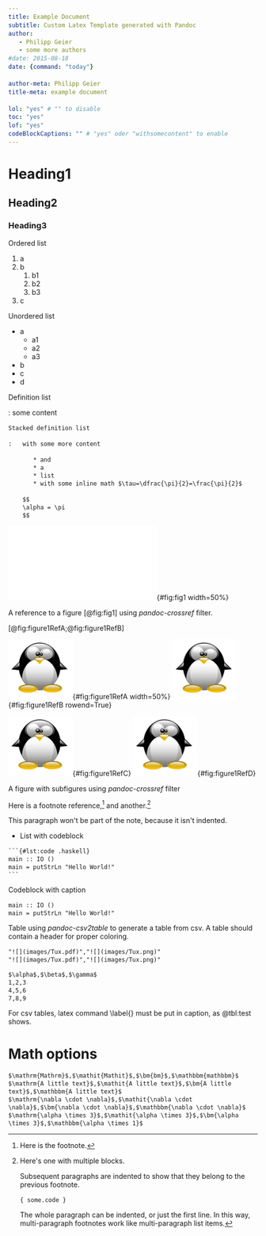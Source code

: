 ```yaml
---
title: Example Document
subtitle: Custom Latex Template generated with Pandoc 
author: 
   - Philipp Geier 
   - some more authors 
#date: 2015-08-18
date: {command: "today"}

author-meta: Philipp Geier
title-meta: example document

lol: "yes" # "" to disable
toc: "yes"
lof: "yes"
codeBlockCaptions: "" # "yes" oder "withsomecontent" to enable
---
```



# Heading1

## Heading2 

### Heading3

Ordered list

   1. a
   2. b
      1. b1
      2. b2
      3. b3
   3. c
   
   
Unordered list

   * a
      * a1
      * a2
      * a3
   * b
   * c
   * d


Definition list

:   some content

    Stacked definition list
  
    :   with some more content 
    
           * and
           * a 
           * list
           * with some inline math $\tau=\dfrac{\pi}{2}=\frac{\pi}{2}$

        $$
        \alpha = \pi
        $$


![A figure](images/Tux.pdf){#fig:fig1 width=50%}

A reference to a figure [@fig:fig1] using _pandoc-crossref_ filter.

[@fig:figure1RefA;@fig:figure1RefB]

<div id="fig:figure1Ref" style="align: center">

![subfigure1 caption](images/Tux_small.png "fig:"){#fig:figure1RefA width=50%}
![subfigure2 caption](images/Tux_small.png "fig:"){#fig:figure1RefB rowend=True}

![subfigure3 caption](images/Tux_small.png "fig:"){#fig:figure1RefC}
![subfigure4 caption](images/Tux_small.png "fig:"){#fig:figure1RefD}

A figure with subfigures using _pandoc-crossref_ filter
</div>


Here is a footnote reference,[^1] and another.[^longnote]

[^1]: Here is the footnote.

[^longnote]: Here's one with multiple blocks.

    Subsequent paragraphs are indented to show that they
    belong to the previous footnote.
    
        { some.code }
            
    The whole paragraph can be indented, or just the first
    line.  In this way, multi-paragraph footnotes work like
    multi-paragraph list items.
                        
This paragraph won't be part of the note, because it
isn't indented.


   * List with codeblock

    ```{#lst:code .haskell}
    main :: IO ()
    main = putStrLn "Hello World!"
    ```
    

Codeblock with caption

```{#lst:code .haskell caption="test"}
main :: IO ()
main = putStrLn "Hello World!"
```


Table using _pandoc-csv2table_ to generate a table from csv.
A table should contain a header for proper coloring.

```` {.table #my-id type="multiline" inlinemarkdown="yes" aligns="RL" caption="2x2 images in a table" header="no"}
"![](images/Tux.pdf)","![](images/Tux.png)"
"![](images/Tux.pdf)","![](images/Tux.png)"
```` 

```` {.table type="multiline" aligns="RCL" caption="\label{tbl:test} a table" header="yes"}
$\alpha$,$\beta$,$\gamma$
1,2,3
4,5,6
7,8,9
```` 

For csv tables, latex command \label{} must be put in caption, as @tbl:test shows.

# Math options

```` {.table type="multiline" aligns="C" caption="a table" header="yes"}
$\mathrm{Mathrm}$,$\mathit{Mathit}$,$\bm{bm}$,$\mathbbm{mathbbm}$
$\mathrm{A little text}$,$\mathit{A little text}$,$\bm{A little text}$,$\mathbbm{A little text}$
$\mathrm{\nabla \cdot \nabla}$,$\mathit{\nabla \cdot \nabla}$,$\bm{\nabla \cdot \nabla}$,$\mathbbm{\nabla \cdot \nabla}$
$\mathrm{\alpha \times 3}$,$\mathit{\alpha \times 3}$,$\bm{\alpha \times 3}$,$\mathbbm{\alpha \times 1}$
```` 
